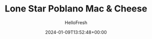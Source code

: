 ---
draft: true # Use this only for setting draft status
hidden: false # Use this to hide unwanted recipes
slug: # <post-title>
title: 'Lone Star Poblano Mac & Cheese'
description: "Mac and cheese just got a flavorful makeover that’s got heads turning. This Tex-Mex twist on a classic is all about Southwestern flair: lightly charred poblano, roasted garlic, diced tomato, and 4 kinds of cheese (you read that right!) add serious oomph to the creamy sauce. This super savory melange coats corkscrew cavatappi for an extra-hearty experience. For a finishing touch, everything is sprinkled with a layer of crispy panko. It’s almost too beautiful to eat. Almost."
image: https://img.hellofresh.com/f_auto,fl_lossy,q_auto,w_1200/hellofresh_s3/image/lone-star-poblano-mac-cheese-e619241b.jpg
date: 2024-01-09T13:52:48+00:00
author: HelloFresh

tags: ['Veggie']
categories: "main course"
cuisines: "American"
allergens: ['Wheat', 'Milk']

calories: 1090
preptime: ['30 minutes']
cooktime: # 180 = 3 Hours | In minutes
totaltime: PT30M
servings: 2

links:
  - description: "Mac and cheese just got a flavorful makeover that’s got heads turning. This Tex-Mex twist on a classic is all about Southwestern flair: lightly charred poblano, roasted garlic, diced tomato, and 4 kinds of cheese (you read that right!) add serious oomph to the creamy sauce. This super savory melange coats corkscrew cavatappi for an extra-hearty experience. For a finishing touch, everything is sprinkled with a layer of crispy panko. It’s almost too beautiful to eat. Almost."
    website: https://www.hellofresh.com/recipes/lone-star-poblano-mac-cheese-5dc0553482939e10532e25a5
    image: https://img.hellofresh.com/f_auto,fl_lossy,q_auto,w_1200/hellofresh_s3/image/lone-star-poblano-mac-cheese-e619241b.jpg
 
weight: # 1 | You can add weight to some posts to override the default sorting (date descending)

comments: false # Keep False

ingredients: ['1 unit Poblano Pepper', '1 unit Roma Tomato', '2 clove Garlic', '6 ounce Cavatappi Pasta', '½ cup Panko Breadcrumbs', '1 tablespoon Southwest Spice Blend', '8 ounce Cream Sauce Base', '2 tablespoon Cream Cheese', '½ cup Pepper Jack Cheese', '¼ cup Monterey Jack Cheese', '½ cup Mexican Cheese Blend', '2 teaspoon Olive Oil', '1 tablespoon Butter', ' Salt', ' Pepper']

instructionTitles: ['Prep', 'Roast Veggies', 'Cook Pasta and Make Topping', 'Make Sauce', 'Mix Mac and Cheese', 'Finish and Serve']
instructions: ['Adjust rack to top position and preheat oven to 425 degrees. Bring a medium pot of salted water to a boil (use a large pot for 4 servings). Wash and dry all produce. Halve poblano lengthwise; remove stem and seeds. Dice tomato. Place garlic cloves on a small piece of foil; drizzle with olive oil and season with salt and pepper. Cinch into a packet.', 'Place poblano halves cut sides down on a baking sheet. Drizzle with olive oil; season with salt and pepper. Place garlic foil packet on same sheet. Roast on top rack until poblano is tender and lightly blistered and garlic is softened, 15-17 minutes. Remove from oven. Once cool enough to handle, transfer everything to a cutting board. Dice poblano. Mash garlic with a fork. Heat broiler to high or oven to 500 degrees.', 'Once water is boiling, add cavatappi to pot. Cook until al dente, 9-11 minutes. Reserve ¾ cup pasta cooking water, then drain. Meanwhile, place 1 TBSP butter (2 TBSP for 4 servings) in a small bowl; microwave until melted, 30 seconds. Stir in panko and half the Southwest Spice (you’ll use the rest later). Season with salt and pepper.', 'Heat pot used for cavatappi over medium heat. Cut top off carton of cream sauce base to open fully; pour contents into pot. Using a spoon or spatula, scrape any remaining sauce from carton into pot. Add cream cheese and remaining Southwest Spice; bring to a simmer, whisking, until smooth, 1-2 minutes. Reduce heat to low and whisk in pepper jack, Monterey Jack, and Mexican cheese until melted and smooth.', 'Stir cavatappi, mashed garlic, diced poblano, and tomato into pot with cheese sauce. If needed, stir in reserved pasta cooking water a splash at a time until cavatappi is coated in a creamy sauce. Season with salt and pepper.', 'Transfer mac & cheese to an 8-by- 8-inch baking dish (for 4 servings, use a 9-by-13-inch baking dish). Sprinkle with seasoned panko; broil or bake on top rack until panko is browned and crispy, 2-3 minutes. Divide between plates or serve directly from dish.']
---